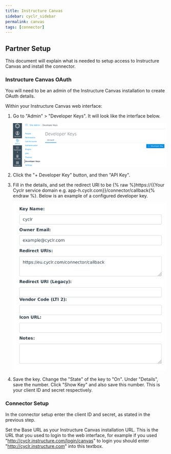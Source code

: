 ```yaml
---
title: Instructure Canvas
sidebar: cyclr_sidebar
permalink: canvas
tags: [connector]
---
```


## Partner Setup ##

This document will explain what is needed to setup access to Instructure Canvas and install the connector.

### Instructure Canvas OAuth ###

You will need to be an admin of the Instructure Canvas installation to create OAuth details.

Within your Instructure Canvas web interface:

1. Go to "Admin" > "Developer Keys". It will look like the interface below.

    ![](./images/canvas-developer-keys.png)
2. Click the "+ Developer Key" button, and then "API Key".
3. Fill in the details, and set the redirect URI to be {% raw %}https://{{Your Cyclr service domain e.g. app-h.cyclr.com}}/connector/callback{% endraw %}. Below is an example of a configured developer key.
    
    ![](./images/canvas-api-key.png)
4. Save the key. Change the "State" of the key to "On". Under "Details", save the number. Click "Show Key" and also save this number. This is your client ID and secret respectively.

### Connector Setup ###
 In the connector setup enter the client ID and secret, as stated in the previous step.
 
 Set the Base URL as your Instructure Canvas installation URL. This is the URL that you used to login to the web interface, for example if you used "http://cyclr.instructure.com/login/canvas" to login you should enter "http://cyclr.instructure.com" into this textbox. 
